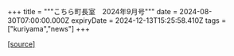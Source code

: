 +++
title = """こちら町長室　2024年9月号"""
date = 2024-08-30T07:00:00.000Z
expiryDate = 2024-12-13T15:25:58.410Z
tags = ["kuriyama","news"]
+++


[[source]](https://www.town.kuriyama.hokkaido.jp/site/mayor/28645.html)
